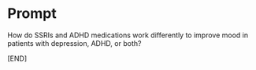 # Prompt

How do SSRIs and ADHD medications work differently to improve mood in patients with depression, ADHD, or both?

[END]
